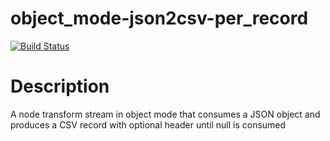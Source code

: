 object_mode-json2csv-per_record
===============================

[![Build Status](https://travis-ci.org/EhevuTov/node-stream-transform-objectMode-json2csv-perRecord.svg)](https://travis-ci.org/EhevuTov/node-stream-transform-objectMode-json2csv-perRecord)
# Description
A node transform stream in object mode that consumes a JSON object and produces a CSV record with optional header until null is consumed
